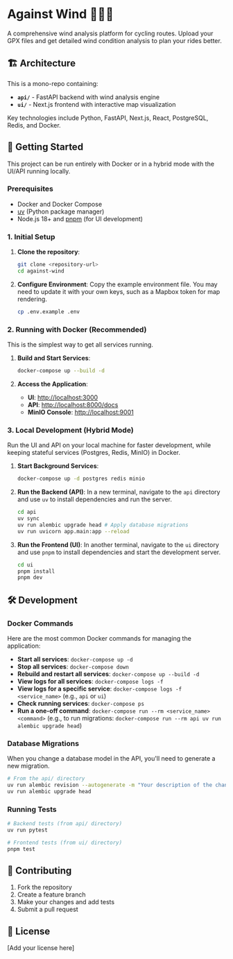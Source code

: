 # Against Wind 🚴‍♂️💨

A comprehensive wind analysis platform for cycling routes. Upload your GPX files and get detailed wind condition analysis to plan your rides better.

## 🏗️ Architecture

This is a mono-repo containing:

- **`api/`** - FastAPI backend with wind analysis engine
- **`ui/`** - Next.js frontend with interactive map visualization

Key technologies include Python, FastAPI, Next.js, React, PostgreSQL, Redis, and Docker.

## 🚀 Getting Started

This project can be run entirely with Docker or in a hybrid mode with the UI/API running locally.

### Prerequisites

- Docker and Docker Compose
- [uv](https://github.com/astral-sh/uv) (Python package manager)
- Node.js 18+ and [pnpm](https://pnpm.io/) (for UI development)

### 1. Initial Setup

1.  **Clone the repository**:
    ```bash
    git clone <repository-url>
    cd against-wind
    ```

2.  **Configure Environment**:
    Copy the example environment file. You may need to update it with your own keys, such as a Mapbox token for map rendering.
    ```bash
    cp .env.example .env
    ```

### 2. Running with Docker (Recommended)

This is the simplest way to get all services running.

1.  **Build and Start Services**:
    ```bash
    docker-compose up --build -d
    ```

2.  **Access the Application**:
    -   **UI**: [http://localhost:3000](http://localhost:3000)
    -   **API**: [http://localhost:8000/docs](http://localhost:8000/docs)
    -   **MinIO Console**: [http://localhost:9001](http://localhost:9001)

### 3. Local Development (Hybrid Mode)

Run the UI and API on your local machine for faster development, while keeping stateful services (Postgres, Redis, MinIO) in Docker.

1.  **Start Background Services**:
    ```bash
    docker-compose up -d postgres redis minio
    ```

2.  **Run the Backend (API)**:
    In a new terminal, navigate to the `api` directory and use `uv` to install dependencies and run the server.
    ```bash
    cd api
    uv sync
    uv run alembic upgrade head # Apply database migrations
    uv run uvicorn app.main:app --reload
    ```

3.  **Run the Frontend (UI)**:
    In another terminal, navigate to the `ui` directory and use `pnpm` to install dependencies and start the development server.
    ```bash
    cd ui
    pnpm install
    pnpm dev
    ```

## 🛠️ Development

### Docker Commands

Here are the most common Docker commands for managing the application:

-   **Start all services**: `docker-compose up -d`
-   **Stop all services**: `docker-compose down`
-   **Rebuild and restart all services**: `docker-compose up --build -d`
-   **View logs for all services**: `docker-compose logs -f`
-   **View logs for a specific service**: `docker-compose logs -f <service_name>` (e.g., `api` or `ui`)
-   **Check running services**: `docker-compose ps`
-   **Run a one-off command**: `docker-compose run --rm <service_name> <command>` (e.g., to run migrations: `docker-compose run --rm api uv run alembic upgrade head`)

### Database Migrations

When you change a database model in the API, you'll need to generate a new migration.

```bash
# From the api/ directory
uv run alembic revision --autogenerate -m "Your description of the change"
uv run alembic upgrade head
```

### Running Tests

```bash
# Backend tests (from api/ directory)
uv run pytest

# Frontend tests (from ui/ directory)
pnpm test
```

## 🤝 Contributing

1.  Fork the repository
2.  Create a feature branch
3.  Make your changes and add tests
4.  Submit a pull request

## 📄 License

[Add your license here]
